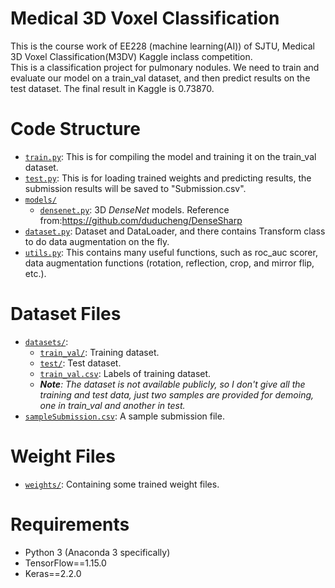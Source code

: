 # Medical 3D Voxel Classification
This is the course work of EE228 (machine learning(AI)) of SJTU, Medical 3D Voxel Classification(M3DV) Kaggle inclass competition.  
This is a classification project for pulmonary nodules. We need to train and evaluate our model on a train_val dataset, and then predict results on the test dataset. The final result in Kaggle is 0.73870.

# Code Structure
* [`train.py`](train.py): This is for compiling the model and training it on the train_val dataset.
* [`test.py`](test.py): This is for loading trained weights and predicting results, the submission results will be saved to "Submission.csv".
* [`models/`](mylib/)
    * [`densenet.py`](mylib/densenet.py): 3D *DenseNet* models. Reference from:https://github.com/duducheng/DenseSharp
* [`dataset.py`](dataset.py): Dataset and DataLoader, and there contains Transform class to do data augmentation on the fly.
* [`utils.py`](utils.py): This contains many useful functions, such as roc_auc scorer, data augmentation functions (rotation, reflection, crop, and mirror flip, etc.).
# Dataset Files
* [`datasets/`](datasets/):
    * [`train_val/`](datasets/train_val/): Training dataset.
    * [`test/`](datasets/test/): Test dataset.
    * [`train_val.csv`](datasets/train_val.csv): Labels of training dataset.
    * ***Note**: The dataset is not available publicly, so I don't give all the training and test data, just two samples are provided for demoing, one in train_val and another in test.*
* [`sampleSubmission.csv`](sampleSubmission.csv): A sample submission file.
# Weight Files

* [`weights/`](weights/): Containing some trained weight files.

# Requirements
* Python 3 (Anaconda 3 specifically)
* TensorFlow==1.15.0
* Keras==2.2.0

